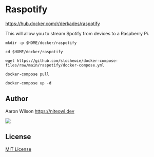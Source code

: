# Raspotify
https://hub.docker.com/r/derkades/raspotify

This will allow you to stream Spotify from devices to a Raspberry Pi.

```
mkdir -p $HOME/docker/raspotify
```
```
cd $HOME/docker/raspotify
```
```
wget https://github.com/slochewie/docker-compose-files/raw/main/raspotify/docker-compose.yml
```
```
docker-compose pull
```
```
docker-compose up -d
```



## Author

Aaron Wilson <https://niteowl.dev>

[![](https://cdn.buymeacoffee.com/buttons/default-blue.png)](https://www.buymeacoffee.com/slochewie)

## License

[MIT License](./LICENSE)

